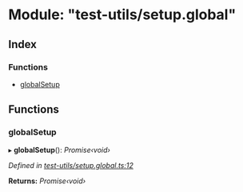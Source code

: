 # Module: "test-utils/setup.global"

## Index

### Functions

* [globalSetup](_test_utils_setup_global_.md#globalsetup)

## Functions

###  globalSetup

▸ **globalSetup**(): *Promise‹void›*

*Defined in [test-utils/setup.global.ts:12](https://github.com/medhak1/celo-monorepo/blob/master/packages/sdk/transactions-uri/src/test-utils/setup.global.ts#L12)*

**Returns:** *Promise‹void›*
